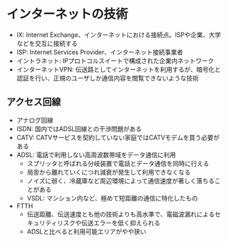 # インターネットの技術

- IX: Internet Exchange、インターネットにおける接続点。ISPや企業、大学などを交互に接続する
- ISP: Internet Services Provider、インターネット接続事業者
- イントラネット: IPプロトコルスイートで構成された企業内ネットワーク
- インターネットVPN: 伝送路としてインターネットを利用するが、暗号化と認証を行い、正規のユーザしか通信内容を閲覧できないような技術

## アクセス回線

- アナログ回線
- ISDN: 国内ではADSL回線との干渉問題がある
- CATV: CATVサービスを契約していない家庭ではCATVモデムを買う必要がある
- ADSL: 電話で利用しない高周波数帯域をデータ通信に利用
    - スプリッタと呼ばれる分岐装置で電話とデータ通信を同時に行える
    - 局舎から離れていくにつれ減衰が発生して利用できなくなる
    - ノイズに弱く、冷蔵庫など周辺環境によって通信速度が著しく落ちることがある
    - VSDL: マンション内など、極めて短距離の通信に特化したもの
- FTTH
    - 伝送距離、伝送速度とも他の技術よりも高水準で、電磁波漏れによるセキュリティリスクや伝送エラーを低く抑えられる
    - ADSLと比べると利用可能エリアがやや狭い
